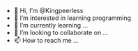 - 👋 Hi, I’m @Kingpeerless
- 👀 I’m interested in learning programming
- 🌱 I’m currently learning ...
- 💞️ I’m looking to collaborate on ...
- 📫 How to reach me ...

<!---
Kingpeerless/Kingpeerless is a ✨ special ✨ repository because its `README.md` (this file) appears on your GitHub profile.
You can click the Preview link to take a look at your changes.
--->
